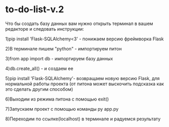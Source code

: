 # to-do-list-v.2

Что бы создать базу данных вам нужно открыть терминал в вашем редакторе и следовать инструкции:

1)pip install 'Flask-SQLAlchemy<3' - понижаем версию фреймворка Flask 

2)В терминале пишем "python" - импортируем питон 

3)from app import db - импортируем базу данных 

4)db.create_all() - и создаем ее 

5)pip install 'Flask-SQLAlchemy'- возвращаем новую версию Flask, для нормальной работы проекта (от питона может выскочить подсказка как это сделать другим способом) 

6)Выходим из режима питона с помощью exit() 

7)Запускаем проект с помощью команды py app.py 

8)Переходим по ссылке(localhost) в терминале и радуемся результату
